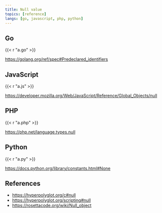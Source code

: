 ```yaml
---
title: Null value
topics: [reference]
langs: [go, javascript, php, python]
---
```


## Go

{{< r "a.go" >}}

<https://golang.org/ref/spec#Predeclared_identifiers>

## JavaScript

{{< r "a.js" >}}

<https://developer.mozilla.org/Web/JavaScript/Reference/Global_Objects/null>

## PHP

{{< r "a.php" >}}

<https://php.net/language.types.null>

## Python

{{< r "a.py" >}}

<https://docs.python.org/library/constants.html#None>

## References

- <https://hyperpolyglot.org/c#null>
- <https://hyperpolyglot.org/scripting#null>
- <https://rosettacode.org/wiki/Null_object>
